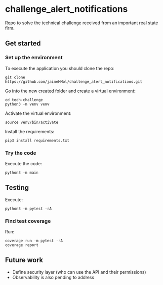 # challenge_alert_notifications
Repo to solve the technical challenge received from an important real state firm.


## Get started
### Set up the environment
To execute the application you should clone the repo:
```
git clone https://github.com/jaimeHMol/challenge_alert_notifications.git
```

Go into the new created folder and create a virtual environment:
```
cd tech-challenge
python3 -m venv venv
```

Activate the virtual environment:
```
source venv/bin/activate
```

Install the requirements:
```
pip3 install requirements.txt
```

### Try the code
Execute the code:
```
python3 -m main
```

## Testing
Execute:
```
python3 -m pytest -rA
```

### Find test coverage
Run:
```
coverage run -m pytest -rA
coverage report
```

## Future work
* Define security layer (who can use the API and their permissions)
* Observability is also pending to address
